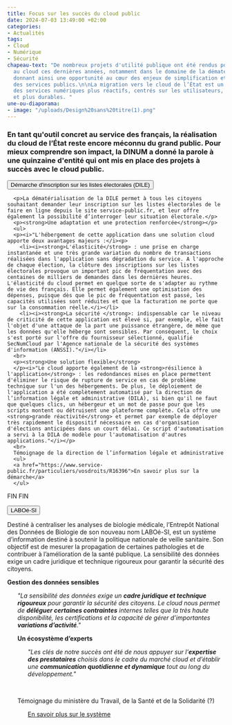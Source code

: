 ```yaml
---
title: Focus sur les succès du cloud public
date: 2024-07-03 13:49:00 +02:00
categories:
- Actualités
tags:
- Cloud
- Numérique
- Sécurité
chapeau-text: "De nombreux projets d'utilité publique ont été rendus possibles grâce
  au cloud ces dernières années, notamment dans le domaine de la dématérialisation,
  donnant ainsi une opportunité au cœur des enjeux de simplification et d’accessibilité
  des services publics.\n\nLa migration vers le cloud de l’État est un moyen de produire
  des services numériques plus réactifs, centrés sur les utilisateurs, plus performants
  et plus durables. "
une-ou-diaporama:
- image: "/uploads/Design%20sans%20titre(1).png"
---
```


### En tant qu'outil concret au service des français, la réalisation du cloud de l’État reste encore méconnu du grand public. Pour mieux comprendre son impact, la DINUM a donné la parole à une quinzaine d'entité qui ont mis en place des projets à succès avec le cloud public.

<script>
  function myFunction(id) {
    let x = document.getElementById(id);
    let button = document.getElementById("accordion-button");

    if (x.className.indexOf("show") == -1) {
      x.className += " show";
      button.className += " is-active"
    } else {
      x.className = x.className.replace(" show", "");
      button.className = button.className.replace(" is-active", "");
    }
  }

</script>

<div class="margin-bottom-3 accordion no-bullet" data-allow-all-closed="true">
  <div class="accordion-item">
    <button onclick="myFunction('projets-proactive')" id="accordion-button" class="accordion-title" aria-controls="qui" aria-expanded="false">Démarche d'inscription sur les listes électorales (DILE)</button>
    <div class="accordion-content" id="projets-proactive">

      <p>La dématérialisation de la DILE permet à tous les citoyens souhaitant demander leur inscription sur les listes électorales de le faire en ligne depuis le site service-public.fr, et leur offre également la possibilité d’interroger leur situation électorale.</p>
      <p><strong>Une adaptation et une protection renforcée</strong></p>
      <ul>
      <p><i>"L'hébergement de cette application dans une solution cloud apporte deux avantages majeurs :</i><p>
        <li><i><strong>L'élasticité</strong> : une prise en charge instantanée et une très grande variation du nombre de transactions réalisées dans l'application sans dégradation du service. A l'approche de chaque élection, la clôture des inscriptions sur les listes électorales provoque un important pic de fréquentation avec des centaines de milliers de demandes dans les dernières heures. L'élasticité du cloud permet en quelque sorte de s'adapter au rythme de vie des français. Elle permet également une optimisation des dépenses, puisque dès que le pic de fréquentation est passé, les capacités utilisées sont réduites et que la facturation ne porte que sur la consommation réelle.</i></li>
        <li><i><strong>La sécurité </strong>: indispensable car le niveau de criticité de cette application est élevé si, par exemple, elle fait l'objet d'une attaque de la part une puissance étrangère, de même que les données qu'elle héberge sont sensibles. Par conséquent, le choix s'est porté sur l'offre du fournisseur sélectionné, qualifié SecNumCloud par l'Agence nationale de la sécurité des systèmes d'information (ANSSI)."</i></li>
      <br>
      <p><strong>Une solution flexible</strong>
      </p><i>"Le cloud apporte également de la <strong>résilience à l'application</strong> : les redondances mises en place permettent d'éliminer le risque de rupture de service en cas de problème technique sur l'un des hébergements. De plus, le déploiement de l'application a été complètement automatisé par la direction de l’information légale et administrative (DILA), si bien qu'il ne faut que quelques clics, un hébergeur et un mot de passe pour que les scripts montent ou détruisent une plateforme complète. Cela offre une <strong>grande réactivité</strong> et permet par exemple de déployer très rapidement le dispositif nécessaire en cas d'organisation d'élections anticipées dans un court délai. Ce script d'automatisation a servi à la DILA de modèle pour l'automatisation d'autres applications."</i></p>
      <br>
      Témoignage de la direction de l’information légale et administrative
      <ul>
      <a href="https://www.service-public.fr/particuliers/vosdroits/R16396">En savoir plus sur la démarche</a>
      </ul>
</div>

FIN FIN 

<script>
  function myFunction(id) {
    let x = document.getElementById(id);
    let button = document.getElementById("accordion-button");

    if (x.className.indexOf("show") == -1) {
      x.className += " show";
      button.className += " is-active"
    } else {
      x.className = x.className.replace(" show", "");
      button.className = button.className.replace(" is-active", "");
    }
  }

</script>

<div class="margin-bottom-3 accordion no-bullet" data-allow-all-closed="true">
  <div class="accordion-item">
    <button onclick="myFunction('regles-cofinancement')" id="accordion-button" class="accordion-title" aria-controls="qui" aria-expanded="false">LABOé-SI</button>
    <div class="accordion-content" id="regles-cofinancement">
            <p>Destiné à centraliser les analyses de biologie médicale, l’Entrepôt National des Données de Biologie de son nouveau nom LABOé-SI, est un système d’information destiné à soutenir la politique nationale de veille sanitaire. Son objectif est de mesurer la propagation de certaines pathologies et de contribuer à l’amélioration de la santé publique. La sensibilité des données exige un cadre juridique et technique rigoureux pour garantir la sécurité des citoyens.</p>
      <p><strong>Gestion des données sensibles</strong></p>
      <ul>
      <p><i>"La sensibilité des données exige un <strong>cadre juridique et technique rigoureux</strong> pour garantir la sécurité des citoyens. Le cloud nous permet de <strong>déléguer certaines contraintes</strong> internes telles que la très haute disponibilité, les certifications et la capacité de gérer d’importantes <strong>variations d’activité</strong>."</i><p>
      <p><strong>Un écosystème d’experts</strong><p>
      <ul>
      <p><i>"Les clés de notre succès ont été de nous appuyer sur l’<strong>expertise des prestataires</strong> choisis dans le cadre du marché cloud et d’établir une <strong>communication quotidienne et dynamique</strong> tout au long du développement."</i><p>
      </ul>
      <br>
      </p>Témoignage du ministère du Travail, de la Santé et de la Solidarité (?)</p>
      <ul>
      <a href="https://laboesi.integ.sante.gouv.fr/auth/realms/saisie/protocol/openid-connect/auth?client_id=portail-saisie&redirect_uri=https%3A%2F%2Flaboesi.integ.sante.gouv.fr%2Fsaisie%2Findex.html&state=45464847-e3a7-4588-8b33-2c4fd2b942cd&response_mode=fragment&response_type=code&scope=openid&nonce=7565f1a4-827f-4e7e-8673-bf510d8ef944&code_challenge=aAXcRUsYv2E4DmnH7RwAsl8Jju5Hw3Y8WjY_uhfV8-Y&code_challenge_method=S256">En savoir plus sur le système</a>
      </ul>
    </div>
  </div>
</div>
